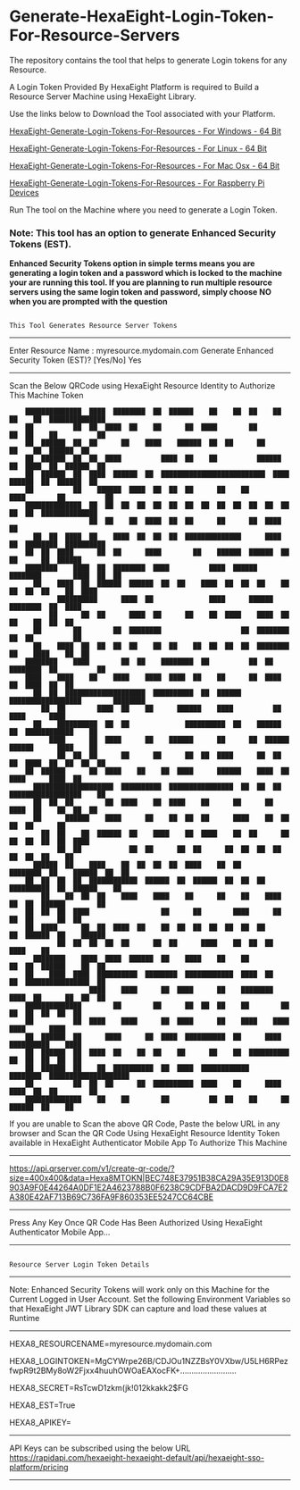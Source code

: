 # Generate-HexaEight-Login-Token-For-Resource-Servers
The repository contains the tool that helps to generate Login tokens for any Resource.

A Login Token Provided By HexaEight Platform is required to Build a Resource Server Machine using HexaEight Library. 

Use the links below to Download the Tool associated with your Platform.

[HexaEight-Generate-Login-Tokens-For-Resources - For Windows - 64 Bit](https://www.hexaeight.com/downloads/Generate-Login-Tokens-For-Resources/win-x64/HexaEight-Generate-Login-Tokens-For-Resources-win-x64.zip)

[HexaEight-Generate-Login-Tokens-For-Resources - For Linux - 64 Bit](https://www.hexaeight.com/downloads/Generate-Login-Tokens-For-Resources/linux-x64/HexaEight-Generate-Login-Tokens-For-Resources-linux-x64.zip)

[HexaEight-Generate-Login-Tokens-For-Resources - For Mac Osx - 64 Bit](https://www.hexaeight.com/downloads/Generate-Login-Tokens-For-Resources/osx-x64/HexaEight-Generate-Login-Tokens-For-Resources-osx-x64.zip)

[HexaEight-Generate-Login-Tokens-For-Resources - For Raspberry Pi Devices ](https://www.hexaeight.com/downloads/Generate-Login-Tokens-For-Resources/arm-x64/HexaEight-Generate-Login-Tokens-For-Resources-arm-x64.zip)

Run The tool on the Machine where you need to generate a Login Token.  

### Note: This tool has an option to generate Enhanced Security Tokens (EST).  

**Enhanced Security Tokens option in simple terms means you are generating a login token and a password which is locked to the machine your are running this tool.  If you are planning to run multiple resource servers using the same login token and password, simply choose NO when you are prompted with the question**



                                                                          This Tool Generates Resource Server Tokens


-------------------------------------------------------------------------------------------------------------------------------------------------------------

Enter Resource Name : myresource.mydomain.com
Generate Enhanced Security Token (EST)? [Yes/No] Yes

-------------------------------------------------------------------------------------------------------------------------------------------------------------


Scan the Below QRCode using HexaEight Resource Identity to Authorize This Machine Token





        ██████████████  ████  ████████  ██  ██████    ██    ██  ██    ██  ██    ██  ██████████████
        ██          ██  ██  ████  ██    ██      ██  ████        ██        ██  ██    ██          ██
        ██  ██████  ██  ██      ██    ████    ██████  ██  ██      ██          ██    ██  ██████  ██
        ██  ██████  ██  ██  ████          ████  ██    ██          ██████  ██  ████  ██  ██████  ██
        ██  ██████  ██  ████  ██████  ██  ██████████████████████████  ████  ██████  ██  ██████  ██
        ██          ██    ██████  ████  ██  ██  ██      ██    ██        ████        ██          ██
        ██████████████  ██  ██  ██  ██  ██  ██  ██  ██  ██  ██  ██  ██  ██  ██  ██  ██████████████
                        ██  ██    ██  ████  ██  ██      ██      ██  ████    ██
          ██  ██  ████  ██    ████  ██  ██  ██  ██████████████      ████  ██  ████████  ██████████
        ██  ██  ████      ██  ██      ████        ██    ██████  ██████  ██      ██      ██  ██████
        ████████    ████  ██  ████████  ████          ████  ██████    ████████        ████  ██  ██
          ██    ████  ██  ██████  ██████  ██  ██    ████  ██  ██  ██    ██  ██  ██  ██    ██  ████
                ██████████      ████  ██              ████      ██████  ████████  ██  ████
              ██      ██  ██      ████  ██      ██    ██  ████    ████  ██  ██    ██  ██  ██
          ██        ██        ██  ████████                    ██  ████████    ██  ██          ██
          ██    ████  ██  ██  ██  ██    ██  ██    ██  ██  ██  ██  ████████  ██    ████    ██  ██
        ████████    ████        ██  ██    ████████  ██          ██  ██    ████████  ██          ██
        ████    ████    ██    ████    ████  ████  ██    ██      ██  ████      ██  ████  ██  ██
          ██  ██  ████████████████████  ██████████  ██  ██████  ██████████████████        ████████
            ██  ██        ████  ██    ██      ██████    ████          ██          ████      ████
          ██    ██████████  ██  ██              ██████████  ██    ██████  ██  ████████████    ██
              ████      ██  ████      ██    ██████      ██      ██  ██████  ██████      ████    ██
                ██  ██  ██      ██      ██      ██  ██  ████      ██  ██  ██  ████  ██  ██  ██  ██
        ██  ██████      ██  ████    ██    ██  ████      ██████    ████  ██    ████      ████  ██
          ████████████████████  ██████████  ████████████████  ██  ██  ██  ██████████████████    ██
          ██  ██  ██        ██  ████    ██  ████    ██      ██      ██  ████  ██    ██  ██  ██
          ██      ██████    ████      ██    ██  ██  ██      ████    ██  ██      ██  ██      ██
            ██  ██    ██  ██████  ██    ████    ██  ████    ██  ██      ██  ██  ██  ██  ██  ████
                ██  ██            ██  ██      ██  ██      ██  ██  ██  ██      ██  ██  ██    ██
          ██████  ██    ████    ██  ██  ██  ██  ████    ██  ██      ████████  ██    ██████  ██  ██
        ██  ██  ██  ██  ████████████  ██████  ██  ██████  ██  ██  ██  ██████████  ██  ██████    ██
            ██    ██  ██  ██    ████    ████    ██      ██    ██    ████  ██  ██  ██████        ██
        ██  ██  ██  ████                  ██      ██        ████      ██  ██  ██      ██  ██
        ██  ████      ██  ██  ████  ██    ██  ██  ██  ██  ██  ██  ██      ██  ██████  ██    ██████
                ██  ██  ██  ██  ██      ██  ██      ████    ██  ██  ██      ████    ██
          ████████    ████  ████  ██████  ██    ████    ██    ██          ██  ██  ██████    ██  ██
        ██    ████  ████  ██████████  ████████  ████████████  ████  ██    ██  ████████████████  ██
                        ████    ████      ██  ████      ██    ████████    ████  ██      ██  ██  ██
        ██████████████        ██        ██      ██  ██  ██    ██        ██      ██  ██  ██  ██  ██
        ██          ██  ████    ████      ██  ████      ██    ████    ████    ████      ████
        ██  ██████  ██      ████      ██  ████  ██████████  ██      ████        ██████████    ████
        ██  ██████  ██  ████  ██    ██  ██    ██      ██    ██  ██████████    ██  ██  ██  ██  ██
        ██  ██████  ██    ██  ██████████  ██  ████  ████████████    ████████  ████████████████████
        ██          ██  ██  ██      ██  ██████████  ████    ██      ████    ████  ██  ██        ██
        ██████████████    ██    ██        ██          ██  ██    ██      ██    ██████  ██    ██





If you are unable to Scan the above QR Code, Paste the below URL in any browser and
Scan the QR Code Using HexaEight Resource Identity Token available in HexaEight Authenticator
Mobile App To Authorize This Machine

-------------------------------------------------------------------------------------------------------------------------------------------------------------


https://api.qrserver.com/v1/create-qr-code/?size=400x400&data=Hexa8MTOKN|BEC748E37951B38CA29A35E913D0E8903A9F0E44264A0DF1E2A4623788B0F6238C9CDFBA2DACD9D9FCA7E2A380E42AF713B69C736FA9F860353EE5247CC64CBE


-------------------------------------------------------------------------------------------------------------------------------------------------------------


Press Any Key Once QR Code Has Been Authorized Using HexaEight Authenticator Mobile App...


-------------------------------------------------------------------------------------------------------------------------------------------------------------


                                                                              Resource Server Login Token Details


-------------------------------------------------------------------------------------------------------------------------------------------------------------


Note: Enhanced Security Tokens will work only on this Machine for the Current Logged in User Account.
Set the following Environment Variables so that HexaEight JWT Library SDK
can capture and load these values at Runtime


-------------------------------------------------------------------------------------------------------------------------------------------------------------

HEXA8_RESOURCENAME=myresource.mydomain.com

HEXA8_LOGINTOKEN=MgCYWrpe26B/CDJOu1NZZBsY0VXbw/U5LH6RPezfwpR9t2BMy8oW2Fjxx4huuhOWOaEAXocFK+.........................

HEXA8_SECRET=RsTcwD1zkm(jk!012kkakk2$FG

HEXA8_EST=True

HEXA8_APIKEY=<HexaEight Subscription API Key>



-------------------------------------------------------------------------------------------------------------------------------------------------------------

API Keys can be subscribed using the below URL
https://rapidapi.com/hexaeight-hexaeight-default/api/hexaeight-sso-platform/pricing


-------------------------------------------------------------------------------------------------------------------------------------------------------------


